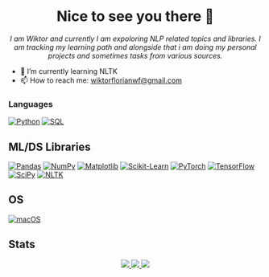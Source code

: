 <h1 align="center"> Nice to see you there 👋 </h1>

<p align="center">
  <i>
      I am Wiktor and currently I am expoloring NLP related topics and libraries.
      I am tracking my learning path and alongside that i am doing my personal projects and sometimes tasks from various sources.
  </i>
</p>

- 🌱 I’m currently learning NLTK
- 📫 How to reach me: wiktorflorianwf@gmail.com

### Languages
[![Python](https://img.shields.io/badge/python-black?style=for-the-badge&logo=python)](https://github.com/wiktorflorian)
[![SQL](https://img.shields.io/badge/sql-black?style=for-the-badge&logo=mysql)](https://github.com/wiktorflorian)


## ML/DS Libraries
[![Pandas](https://img.shields.io/badge/pandas-black?style=for-the-badge&logo=pandas)](https://github.com/wiktorflorian)
[![NumPy](https://img.shields.io/badge/numpy-black?style=for-the-badge&logo=numpy)](https://github.com/wiktorflorian)
[![Matplotlib](https://img.shields.io/badge/Matplotlib-%23ffffff.svg?style=for-the-badge&logo=Matplotlib&logoColor=black)](https://github.com/wiktorflorian)
[![Scikit-Learn](https://img.shields.io/badge/scikit--learn-black?style=for-the-badge&logo=scikit-learn)](https://github.com/wiktorflorian)
[![PyTorch](https://img.shields.io/badge/PyTorch-black?style=for-the-badge&logo=PyTorch)](https://github.com/wiktorflorian)
[![TensorFlow](https://img.shields.io/badge/TensorFlow-%23FF6F00.svg?style=for-the-badge&logo=TensorFlow&logoColor=white)](https://github.com/wiktorflorian)
[![SciPy](https://img.shields.io/badge/SciPy-black?style=for-the-badge&logo=scipy)](https://github.com/wiktorflorian)
[![NLTK](https://img.shields.io/badge/NLTK-%23ff69b4.svg?style=for-the-badge&logo=NLTK&logoColor=black)](https://github.com/wiktorflorian)



## OS
[![macOS](https://img.shields.io/badge/mac%20os-000000?style=for-the-badge&logo=macos&logoColor=F0F0F0)](https://github.com/wiktorflorian)

## Stats
<p align="center">
  <a href="https://github.com/wiktorflorian">
    <img src="http://github-profile-summary-cards.vercel.app/api/cards/profile-details?username=wiktorflorian&theme=dracula" />
  </a>
  <a href="https://github.com/wiktorflorian">
    <img src="https://github-readme-streak-stats.herokuapp.com/?user=wiktorflorian&hide_border=true&card_width=338&theme=dracula" />
  </a>
  <a href="https://github.com/wiktorflorian">
    <img src="http://github-profile-summary-cards.vercel.app/api/cards/stats?username=wiktorflorian&theme=dracula" />
  </a>
</p>
